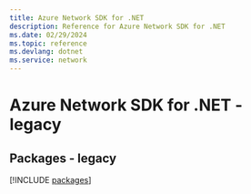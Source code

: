 ```yaml
---
title: Azure Network SDK for .NET
description: Reference for Azure Network SDK for .NET
ms.date: 02/29/2024
ms.topic: reference
ms.devlang: dotnet
ms.service: network
---
```

# Azure Network SDK for .NET - legacy
## Packages - legacy
[!INCLUDE [packages](network-index.md)]